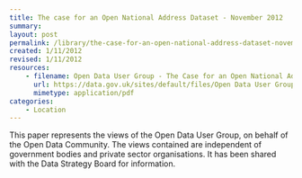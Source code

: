 ```yaml
---
title: The case for an Open National Address Dataset - November 2012
summary: 
layout: post
permalink: /library/the-case-for-an-open-national-address-dataset-november-2012-0
created: 1/11/2012
revised: 1/11/2012
resources:
    - filename: Open Data User Group - The Case for an Open National Address Dataset - November 2012 (2)_0_10.pdf
      url: https://data.gov.uk/sites/default/files/Open Data User Group - The Case for an Open National Address Dataset - November 2012 (2)_0_10.pdf
      mimetype: application/pdf
categories:
    - Location
---
```


<p>This paper represents the views of the Open Data User Group, on behalf of the Open Data Community. The views contained are independent of government bodies and private sector organisations. It has been shared with the Data Strategy Board for information.</p>
